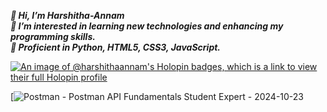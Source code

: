 ***👋      Hi, I’m Harshitha-Annam***
<br />
***👀      I’m interested in learning new technologies and enhancing my programming skills.***
<br />
***🌱      Proficient in Python, HTML5, CSS3, JavaScript.*** 



<!---
Harshitha-Annam/Harshitha-Annam is a ✨ special ✨ repository because its `README.md` (this file) appears on your GitHub profile.
You can click the Preview link to take a look at your changes.
--->
[![An image of @harshithaannam's Holopin badges, which is a link to view their full Holopin profile](https://holopin.me/harshithaannam)](https://holopin.io/@harshithaannam)


<!--[![An image of postman api student expert badge](https://api.badgr.io/public/assertions/I1Qx9D1fQ6KsxCZ0WyWb1Q?identity__email=harshithadeveloper20%40gmail.com)-->
[![Postman - Postman API Fundamentals Student Expert - 2024-10-23](https://github.com/user-attachments/assets/d07bee25-c54f-41ea-a953-9168d4453491)

